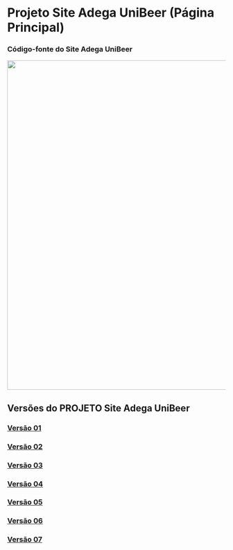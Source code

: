 # Projeto Site Adega UniBeer (Página Principal)
### Código-fonte do Site Adega UniBeer

<div align="center">
<img src="https://scontent.fcgh22-1.fna.fbcdn.net/v/t39.30808-6/311135244_1416509995539447_4991401465132922560_n.jpg?_nc_cat=105&ccb=1-7&_nc_sid=730e14&_nc_ohc=8ZJBKPYjWTAAX8AeKYY&_nc_ht=scontent.fcgh22-1.fna&oh=00_AT_dJDyI7QfAryJH9IdoKFoLsI6UauRNOOEPw5gCF8JQ4A&oe=635DEA5E" width="760px" />
</div>
</div>
	</div>
</div>

## Versões do PROJETO Site Adega UniBeer 
### [Versão 01](https://github.com/caiorodrigues2804/PROJETO_SITE_Adega_UniBeer/tree/v_01) 
### [Versão 02](https://github.com/caiorodrigues2804/PROJETO_SITE_Adega_UniBeer/tree/v_02) 
### [Versão 03](https://github.com/caiorodrigues2804/PROJETO_SITE_Adega_UniBeer/tree/v_03) 
### [Versão 04](https://github.com/caiorodrigues2804/PROJETO_SITE_Adega_UniBeer/tree/v_04)
### [Versão 05](https://github.com/caiorodrigues2804/PROJETO_SITE_Adega_UniBeer/tree/v_05)
### [Versão 06](https://github.com/caiorodrigues2804/PROJETO_SITE_Adega_UniBeer/tree/v_06) 
### [Versão 07](https://github.com/caiorodrigues2804/PROJETO_SITE_Adega_UniBeer/tree/v_07)  






